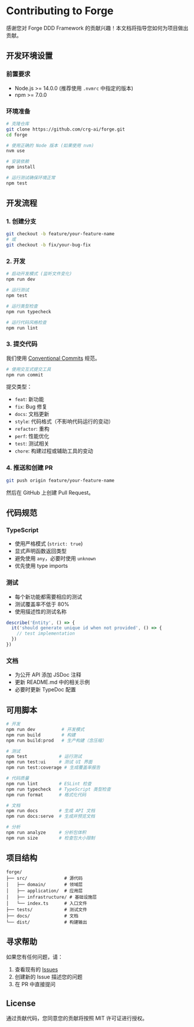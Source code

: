 # Contributing to Forge

感谢您对 Forge DDD Framework 的贡献兴趣！本文档将指导您如何为项目做出贡献。

## 开发环境设置

### 前置要求

- Node.js >= 14.0.0 (推荐使用 `.nvmrc` 中指定的版本)
- npm >= 7.0.0

### 环境准备

```bash
# 克隆仓库
git clone https://github.com/crg-ai/forge.git
cd forge

# 使用正确的 Node 版本 (如果使用 nvm)
nvm use

# 安装依赖
npm install

# 运行测试确保环境正常
npm test
```

## 开发流程

### 1. 创建分支

```bash
git checkout -b feature/your-feature-name
# 或
git checkout -b fix/your-bug-fix
```

### 2. 开发

```bash
# 启动开发模式 (监听文件变化)
npm run dev

# 运行测试
npm test

# 运行类型检查
npm run typecheck

# 运行代码风格检查
npm run lint
```

### 3. 提交代码

我们使用 [Conventional Commits](https://www.conventionalcommits.org/) 规范。

```bash
# 使用交互式提交工具
npm run commit
```

提交类型：

- `feat`: 新功能
- `fix`: Bug 修复
- `docs`: 文档更新
- `style`: 代码格式（不影响代码运行的变动）
- `refactor`: 重构
- `perf`: 性能优化
- `test`: 测试相关
- `chore`: 构建过程或辅助工具的变动

### 4. 推送和创建 PR

```bash
git push origin feature/your-feature-name
```

然后在 GitHub 上创建 Pull Request。

## 代码规范

### TypeScript

- 使用严格模式 (`strict: true`)
- 显式声明函数返回类型
- 避免使用 `any`，必要时使用 `unknown`
- 优先使用 type imports

### 测试

- 每个新功能都需要相应的测试
- 测试覆盖率不低于 80%
- 使用描述性的测试名称

```typescript
describe('Entity', () => {
  it('should generate unique id when not provided', () => {
    // test implementation
  })
})
```

### 文档

- 为公开 API 添加 JSDoc 注释
- 更新 README.md 中的相关示例
- 必要时更新 TypeDoc 配置

## 可用脚本

```bash
# 开发
npm run dev          # 开发模式
npm run build        # 构建
npm run build:prod   # 生产构建（含压缩）

# 测试
npm test            # 运行测试
npm run test:ui     # 测试 UI 界面
npm run test:coverage # 生成覆盖率报告

# 代码质量
npm run lint        # ESLint 检查
npm run typecheck   # TypeScript 类型检查
npm run format      # 格式化代码

# 文档
npm run docs        # 生成 API 文档
npm run docs:serve  # 生成并预览文档

# 分析
npm run analyze     # 分析包体积
npm run size        # 检查包大小限制
```

## 项目结构

```
forge/
├── src/              # 源代码
│   ├── domain/       # 领域层
│   ├── application/  # 应用层
│   ├── infrastructure/ # 基础设施层
│   └── index.ts      # 入口文件
├── tests/            # 测试文件
├── docs/             # 文档
└── dist/             # 构建输出
```

## 寻求帮助

如果您有任何问题，请：

1. 查看现有的 [Issues](https://github.com/crg-ai/forge/issues)
2. 创建新的 Issue 描述您的问题
3. 在 PR 中直接提问

## License

通过贡献代码，您同意您的贡献将按照 MIT 许可证进行授权。
